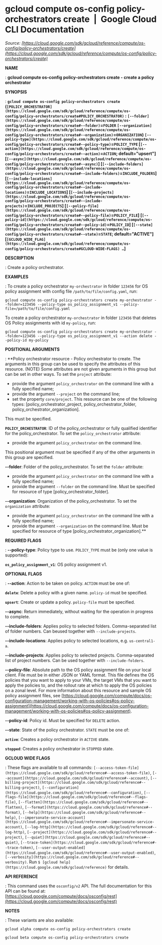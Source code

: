 # gcloud compute os-config policy-orchestrators create  |  Google Cloud CLI Documentation

*Source: [https://cloud.google.com/sdk/gcloud/reference/compute/os-config/policy-orchestrators/create](https://cloud.google.com/sdk/gcloud/reference/compute/os-config/policy-orchestrators/create)*

**NAME**

: **gcloud compute os-config policy-orchestrators create - create a policy orchestrator**

**SYNOPSIS**

: **`gcloud compute os-config policy-orchestrators create` (`[POLICY_ORCHESTRATOR](https://cloud.google.com/sdk/gcloud/reference/compute/os-config/policy-orchestrators/create#POLICY_ORCHESTRATOR)` : `[--folder](https://cloud.google.com/sdk/gcloud/reference/compute/os-config/policy-orchestrators/create#--folder)`=`FOLDER` `[--organization](https://cloud.google.com/sdk/gcloud/reference/compute/os-config/policy-orchestrators/create#--organization)`=`ORGANIZATION`) `[--policy-type](https://cloud.google.com/sdk/gcloud/reference/compute/os-config/policy-orchestrators/create#--policy-type)`=`POLICY_TYPE` [`[--action](https://cloud.google.com/sdk/gcloud/reference/compute/os-config/policy-orchestrators/create#--action)`=`ACTION`; default="upsert"] [`[--async](https://cloud.google.com/sdk/gcloud/reference/compute/os-config/policy-orchestrators/create#--async)`] [`[--include-folders](https://cloud.google.com/sdk/gcloud/reference/compute/os-config/policy-orchestrators/create#--include-folders)`=`INCLUDE_FOLDERS`] [`[--include-locations](https://cloud.google.com/sdk/gcloud/reference/compute/os-config/policy-orchestrators/create#--include-locations)`=`INCLUDE_LOCATIONS`] [`[--include-projects](https://cloud.google.com/sdk/gcloud/reference/compute/os-config/policy-orchestrators/create#--include-projects)`=`INCLUDE_PROJECTS`] [`[--policy-file](https://cloud.google.com/sdk/gcloud/reference/compute/os-config/policy-orchestrators/create#--policy-file)`=`POLICY_FILE`] [`[--policy-id](https://cloud.google.com/sdk/gcloud/reference/compute/os-config/policy-orchestrators/create#--policy-id)`=`POLICY_ID`] [`[--state](https://cloud.google.com/sdk/gcloud/reference/compute/os-config/policy-orchestrators/create#--state)`=`STATE`; default="ACTIVE"] [`[GCLOUD_WIDE_FLAG](https://cloud.google.com/sdk/gcloud/reference/compute/os-config/policy-orchestrators/create#GCLOUD-WIDE-FLAGS) …`]**

**DESCRIPTION**

: Create a policy orchestrator.

**EXAMPLES**

: To create a policy orchestrator `my-orchestrator` in folder
`123456` for OS policy assignment with config file
`/path/to/file/config.yaml`, run:

```
gcloud compute os-config policy-orchestrators create my-orchestrator --folder=123456 --policy-type os_policy_assignment_v1 --policy-file=/path/to/file/config.yaml
```

To create a policy orchestrator `my-orchestrator` in folder
`123456` that deletes OS Policy assignments with id
`my-policy`, run:

```
gcloud compute os-config policy-orchestrators create my-orchestrator --folder=123456 --policy-type os_policy_assignment_v1 --action delete --policy-id my-policy
```

**POSITIONAL ARGUMENTS**

: **Policy orchestrator resource - Policy orchestrator to create. The arguments in
this group can be used to specify the attributes of this resource. (NOTE) Some
attributes are not given arguments in this group but can be set in other ways.
To set the `project` attribute:

- provide the argument `policy_orchestrator` on the command line with a
fully specified name;
- provide the argument `--project` on the command line;
- set the property `core/project`. This resource can be one of the
following types: [policy_orchestrator_project, policy_orchestrator_folder,
policy_orchestrator_organization].

This must be specified.

**`POLICY_ORCHESTRATOR`**:
ID of the policy_orchestrator or fully qualified identifier for the
policy_orchestrator.
To set the `policy_orchestrator` attribute:

- provide the argument `policy_orchestrator` on the command line.

This positional argument must be specified if any of the other arguments in this
group are specified.

**--folder**:
Folder of the policy_orchestrator.
To set the `folder` attribute:

- provide the argument `policy_orchestrator` on the command line with a
fully specified name;
- provide the argument `--folder` on the command line. Must be
specified for resource of type [policy_orchestrator_folder].

**--organization**:
Organization of the policy_orchestrator.
To set the `organization` attribute:

- provide the argument `policy_orchestrator` on the command line with a
fully specified name;
- provide the argument `--organization` on the command line. Must be
specified for resource of type [policy_orchestrator_organization].**

**REQUIRED FLAGS**

: **--policy-type**:
Policy type to use. `POLICY_TYPE` must be (only one value
is supported):

**`os_policy_assignment_v1`**:
OS policy assignment v1.

**OPTIONAL FLAGS**

: **--action**:
Action to be taken on policy. `ACTION` must be one of:

**`delete`**:
Delete a policy with a given name. `policy-id` must be specified.

**`upsert`**:
Create or update a policy. `policy-file` must be specified.

**--async**:
Return immediately, without waiting for the operation in progress to complete.

**--include-folders**:
Applies policy to selected folders. Comma-separated list of folder numbers. Can
beused together with `--include-projects`.

**--include-locations**:
Applies policy to selected locations, e.g. `us-central1-a`.

**--include-projects**:
Applies policy to selected projects. Comma-separated list of project numbers.
Can be used together with `--include-folders`.

**--policy-file**:
Absolute path to the OS policy assignment file on your local client. File must
be in either JSON or YAML format. This file defines the OS policies that you
want to apply to your VMs, the target VMs that you want to apply the policies
to, and the rollout rate at which to apply the OS policies on a zonal level. For
more information about this resource and sample OS policy assignment files, see
[https://cloud.google.com/compute/docs/os-configuration-management/working-with-os-policies#os-policy-assignment](https://cloud.google.com/compute/docs/os-configuration-management/working-with-os-policies#os-policy-assignment).

**--policy-id**:
Policy id. Must be specified for `DELETE` action.

**--state**:
State of the policy orchestrator. `STATE` must be one of:

**`active`**:
Creates a policy orchestrator in `ACTIVE` state.

**`stopped`**:
Creates a policy orchestrator in `STOPPED` state.

**GCLOUD WIDE FLAGS**

: These flags are available to all commands: `[--access-token-file](https://cloud.google.com/sdk/gcloud/reference#--access-token-file)`,
`[--account](https://cloud.google.com/sdk/gcloud/reference#--account)`, `[--billing-project](https://cloud.google.com/sdk/gcloud/reference#--billing-project)`,
`[--configuration](https://cloud.google.com/sdk/gcloud/reference#--configuration)`,
`[--flags-file](https://cloud.google.com/sdk/gcloud/reference#--flags-file)`,
`[--flatten](https://cloud.google.com/sdk/gcloud/reference#--flatten)`, `[--format](https://cloud.google.com/sdk/gcloud/reference#--format)`, `[--help](https://cloud.google.com/sdk/gcloud/reference#--help)`, `[--impersonate-service-account](https://cloud.google.com/sdk/gcloud/reference#--impersonate-service-account)`,
`[--log-http](https://cloud.google.com/sdk/gcloud/reference#--log-http)`,
`[--project](https://cloud.google.com/sdk/gcloud/reference#--project)`, `[--quiet](https://cloud.google.com/sdk/gcloud/reference#--quiet)`, `[--trace-token](https://cloud.google.com/sdk/gcloud/reference#--trace-token)`, `[--user-output-enabled](https://cloud.google.com/sdk/gcloud/reference#--user-output-enabled)`,
`[--verbosity](https://cloud.google.com/sdk/gcloud/reference#--verbosity)`.
Run `$ [gcloud help](https://cloud.google.com/sdk/gcloud/reference)` for details.

**API REFERENCE**

: This command uses the `osconfig/v2` API. The full documentation for
this API can be found at: [https://cloud.google.com/compute/docs/osconfig/rest](https://cloud.google.com/compute/docs/osconfig/rest)

**NOTES**

: These variants are also available:

```
gcloud alpha compute os-config policy-orchestrators create
```

```
gcloud beta compute os-config policy-orchestrators create
```